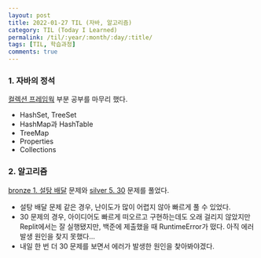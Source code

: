 ```yaml
---
layout: post
title: 2022-01-27 TIL (자바, 알고리즘) 
category: TIL (Today I Learned)
permalink: /til/:year/:month/:day/:title/
tags: [TIL, 학습과정]
comments: true
---
```





### 1. 자바의 정석

[컬렉션 프레임웍](https://sulimchoi.github.io/til/2022/01/27/Collections_Framework_2/) 부분 공부를 마무리 했다.

- HashSet, TreeSet
- HashMap과 HashTable
- TreeMap
- Properties
- Collections



### 2. 알고리즘

[bronze 1. 설탕 배달](https://sulimchoi.github.io/algorithm/2022/01/27/sugar_delivery/) 문제와 [silver 5. 30](https://sulimchoi.github.io/algorithm/2022/01/27/30/) 문제를 풀었다.

- 설탕 배달 문제 같은 경우, 난이도가 많이 어렵지 않아 빠르게 풀 수 있었다.
- 30 문제의 경우, 아이디어도 빠르게 떠오르고 구현하는데도 오래 걸리지 않았지만 Replit에서는 잘 실행됐지만, 백준에 제출했을 때 RuntimeError가 떴다. 아직 에러 발생 원인을 찾지 못했다...
- 내일 한 번 더 30 문제를 보면서 에러가 발생한 원인을 찾아봐야겠다.
